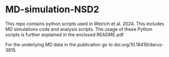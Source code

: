 # MD-simulation-NSD2
This repo contains python scripts used in Weirich et al. 2024. This includes MD simulations code and analysis scripts. The usage of these Python scripts is further explained in the enclosed README.pdf

For the underlying MD data in the publication go to doi.org/10.18419/darus-3815.
